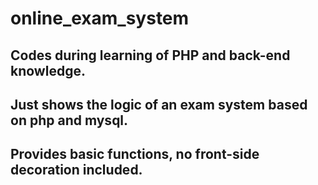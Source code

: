 # online_exam_system
## Codes during learning of PHP and back-end knowledge. 
## Just shows the logic of an exam system based on php and mysql.
## Provides basic functions, no front-side decoration included. 
